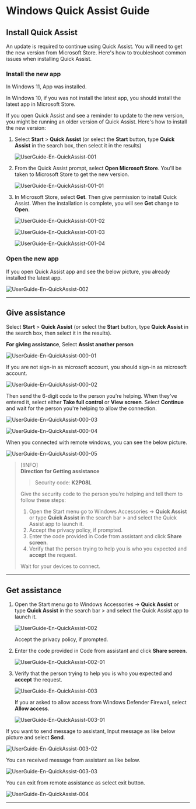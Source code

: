 
# Windows Quick Assist Guide

## Install Quick Assist

An update is required to continue using Quick Assist. You will need to get the new version from Microsoft Store. Here's how to troubleshoot common issues when installing Quick Assist.

### Install the new app

In Windows 11, App was installed.

In Windows 10, if you was not install the latest app, you should install the latest app in Microsoft Store.

If you open Quick Assist and see a reminder to update to the new version, you might be running an older version of Quick Assist. Here's how to install the new version:

1. Select **Start**  > **Quick Assist** (or select the **Start**  button, type **Quick Assist** in the search box, then select it in the results)

    ![UserGuide-En-QuickAssist-001](https://github.com/kj-park/tech/blob/main/media/UserGuide-En-QuickAssist-001.png?raw=true)

1. From the Quick Assist prompt, select **Open Microsoft Store**. You'll be taken to Microsoft Store to get the new version.
    
    ![UserGuide-En-QuickAssist-001-01](https://github.com/kj-park/tech/blob/main/media/UserGuide-En-QuickAssist-001-01.png?raw=true)

1. In Microsoft Store, select **Get**. Then give permission to install Quick Assist. When the installation is complete, you will see **Get** change to **Open**.

    ![UserGuide-En-QuickAssist-001-02](https://github.com/kj-park/tech/blob/main/media/UserGuide-En-QuickAssist-001-02.png?raw=true)

    ![UserGuide-En-QuickAssist-001-03](https://github.com/kj-park/tech/blob/main/media/UserGuide-En-QuickAssist-001-03.png?raw=true)

    ![UserGuide-En-QuickAssist-001-04](https://github.com/kj-park/tech/blob/main/media/UserGuide-En-QuickAssist-001-04.png?raw=true)

### Open the new app

If you open Quick Assist app and see the below picture, you already installed the latest app.

![UserGuide-En-QuickAssist-002](https://github.com/kj-park/tech/blob/main/media/UserGuide-En-QuickAssist-002.png?raw=true)

---

## Give assistance

Select **Start**  > **Quick Assist** (or select the **Start**  button, type **Quick Assist** in the search box, then select it in the results).

**For giving assistance**, Select **Assist another person**

![UserGuide-En-QuickAssist-000-01](https://github.com/kj-park/tech/blob/main/media/UserGuide-En-QuickAssist-000-01.png?raw=true)

If you are not sign-in as microsoft account, you should sign-in as microsoft account.

![UserGuide-En-QuickAssist-000-02](https://github.com/kj-park/tech/blob/main/media/UserGuide-En-QuickAssist-000-02.png?raw=true)

Then send the 6-digit code to the person you're helping. When they've entered it, select either **Take full control** or **View screen**. Select **Continue** and wait for the person you're helping to allow the connection.

![UserGuide-En-QuickAssist-000-03](https://github.com/kj-park/tech/blob/main/media/UserGuide-En-QuickAssist-000-03.png?raw=true)

![UserGuide-En-QuickAssist-000-04](https://github.com/kj-park/tech/blob/main/media/UserGuide-En-QuickAssist-000-04.png?raw=true)

When you connected with remote windows, you can see the below picture.

![UserGuide-En-QuickAssist-000-05](https://github.com/kj-park/tech/blob/main/media/UserGuide-En-QuickAssist-000-05.png?raw=true)


> [!INFO]  
> **Direction for Getting assistance**
>
> > Security code: **K2P08L**
>
> Give the security code to the person you’re helping and tell them to follow these steps:
> 
> 1. Open the Start menu go to Windows Accessories -> **Quick Assist** or type **Quick Assist** in the search bar > and select the Quick Assist app to launch it.
> 1. Accept the privacy policy, if prompted.
> 1. Enter the code provided in Code from assistant and click **Share screen**.
> 1. Verify that the person trying to help you is who you expected and **accept** the request.
> 
> Wait for your devices to connect.

---

## Get assistance

1. Open the Start menu go to Windows Accessories -> **Quick Assist** or type **Quick Assist** in the search bar > and select the Quick Assist app to launch it.

    ![UserGuide-En-QuickAssist-002](https://github.com/kj-park/tech/blob/main/media/UserGuide-En-QuickAssist-002.png?raw=true)

    Accept the privacy policy, if prompted.

1. Enter the code provided in Code from assistant and click **Share screen**.

    ![UserGuide-En-QuickAssist-002-01](https://github.com/kj-park/tech/blob/main/media/UserGuide-En-QuickAssist-002-01.png?raw=true)

1. Verify that the person trying to help you is who you expected and **accept** the request.

    ![UserGuide-En-QuickAssist-003](https://github.com/kj-park/tech/blob/main/media/UserGuide-En-QuickAssist-003.png?raw=true)

    If you ar asked to allow access from Windows Defender Firewall, select **Allow access**.

    ![UserGuide-En-QuickAssist-003-01](https://github.com/kj-park/tech/blob/main/media/UserGuide-En-QuickAssist-003-01.png?raw=true)

If you want to send message to assistant, Input message as like below picture and select **Send**.

![UserGuide-En-QuickAssist-003-02](https://github.com/kj-park/tech/blob/main/media/UserGuide-En-QuickAssist-003-02.png?raw=true)

You can received message from assistant as like below.

![UserGuide-En-QuickAssist-003-03](https://github.com/kj-park/tech/blob/main/media/UserGuide-En-QuickAssist-003-03.png?raw=true)

You can exit from remote assistance as select exit button.

![UserGuide-En-QuickAssist-004](https://github.com/kj-park/tech/blob/main/media/UserGuide-En-QuickAssist-004.png?raw=true)

---